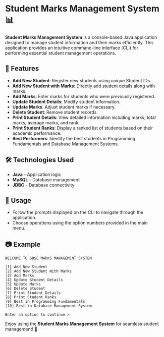 # Student Marks Management System 📊

**Student Marks Management System** is a console-based Java application designed to manage student information and their marks efficiently. This application provides an intuitive command-line interface (CLI) for performing essential student management operations.

## 🚀 Features
- **Add New Student**: Register new students using unique Student IDs.
- **Add New Student with Marks**: Directly add student details along with marks.
- **Add Marks**: Enter marks for students who were previously registered.
- **Update Student Details**: Modify student information.
- **Update Marks**: Adjust student marks if necessary.
- **Delete Student**: Remove student records.
- **Print Student Details**: View detailed information including marks, total marks, average marks, and rank.
- **Print Student Ranks**: Display a ranked list of students based on their academic performance.
- **Best Performers**: Identify the best students in Programming Fundamentals and Database Management Systems.

## 🛠️ Technologies Used
- **Java** - Application logic
- **MySQL** - Database management
- **JDBC** - Database connectivity

## 📖 Usage
- Follow the prompts displayed on the CLI to navigate through the application.
- Choose operations using the option numbers provided in the main menu.

## 📷 Example
```
WELCOME TO GDSE MARKS MANAGEMENT SYSTEM

[1] Add New Student
[2] Add New Student With Marks
[3] Add Marks
[4] Update Student Details
[5] Update Marks
[6] Delete Student
[7] Print Student Details
[8] Print Student Ranks
[9] Best in Programming Fundamentals
[10] Best in Database Management System

Enter an option to continue >
```


Enjoy using the **Student Marks Management System** for seamless student management! 🚀

